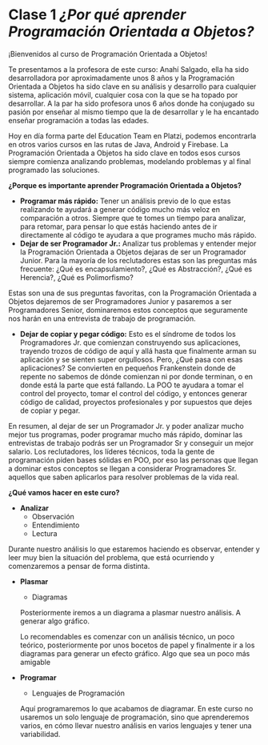 # Clase 1 _¿Por qué aprender Programación Orientada a Objetos?_

¡Bienvenidos al curso de Programación Orientada a Objetos!

Te presentamos a la profesora de este curso: Anahí Salgado, ella ha sido
desarrolladora por aproximadamente unos 8 años y la Programación Orientada a
Objetos ha sido clave en su análisis y desarrollo para cualquier sistema,
aplicación móvil, cualquier cosa con la que se ha topado por desarrollar. A la
par ha sido profesora unos 6 años donde ha conjugado su pasión por enseñar al
mismo tiempo que la de desarrollar y le ha encantado enseñar programación a
todas las edades.

Hoy en día forma parte del Education Team en Platzi, podemos encontrarla en
otros varios cursos en las rutas de Java, Android y Firebase. La Programación
Orientada a Objetos ha sido clave en todos esos cursos siempre comienza
analizando problemas, modelando problemas y al final programado las soluciones.

**¿Porque es importante aprender Programación Orientada a Objetos?**

- **Programar más rápido:** Tener un análisis previo de lo que estas realizando
  te ayudará a generar código mucho más veloz en comparación a otros. Siempre
  que te tomes un tiempo para analizar, para retomar, para pensar lo que estás
  haciendo antes de ir directamente al código te ayudara a que programes mucho
  más rápido.
- **Dejar de ser Programador Jr.:** Analizar tus problemas y entender mejor la
  Programación Orientada a Objetos dejaras de ser un Programador Junior. Para la
  mayoría de los reclutadores estas son las preguntas más frecuente: ¿Qué es
  encapsulamiento?, ¿Qué es Abstracción?, ¿Qué es Herencia?, ¿Qué es
  Polimorfismo?

Estas son una de sus preguntas favoritas, con la Programación Orientada a
Objetos dejaremos de ser Programadores Junior y pasaremos a ser Programadores
Senior, dominaremos estos conceptos que seguramente nos harán en una entrevista
de trabajo de programación.

- **Dejar de copiar y pegar código:** Esto es el síndrome de todos los
  Programadores Jr. que comienzan construyendo sus aplicaciones, trayendo trozos
  de código de aquí y allá hasta que finalmente arman su aplicación y se sienten
  super orgullosos. Pero, ¿Qué pasa con esas aplicaciones? Se convierten en
  pequeños Frankenstein donde de repente no sabemos de dónde comienzan ni por
  donde terminan, o en donde está la parte que está fallando. La POO te ayudara
  a tomar el control del proyecto, tomar el control del código, y entonces
  generar código de calidad, proyectos profesionales y por supuestos que dejes
  de copiar y pegar.

En resumen, al dejar de ser un Programador Jr. y poder analizar mucho mejor tus
programas, poder programar mucho más rápido, dominar las entrevistas de trabajo
podrás ser un Programador Sr y conseguir un mejor salario. Los reclutadores, los
líderes técnicos, toda la gente de programación piden bases sólidas en POO, por
eso las personas que llegan a dominar estos conceptos se llegan a considerar
Programadores Sr. aquellos que saben aplicarlos para resolver problemas de la
vida real.

**¿Qué vamos hacer en este curo?**

- **Analizar**
  - Observación
  - Entendimiento
  - Lectura

Durante nuestro análisis lo que estaremos haciendo es observar, entender y leer
muy bien la situación del problema, que está ocurriendo y comenzaremos a pensar
de forma distinta.

- **Plasmar**
  - Diagramas

  Posteriormente iremos a un diagrama a plasmar nuestro análisis. A generar algo
  gráfico.

  Lo recomendables es comenzar con un análisis técnico, un poco teórico,
  posteriormente por unos bocetos de papel y finalmente ir a los diagramas para
  generar un efecto gráfico. Algo que sea un poco más amigable

- **Programar**
  - Lenguajes de Programación

  Aquí programaremos lo que acabamos de diagramar. En este curso no usaremos un
  solo lenguaje de programación, sino que aprenderemos varios, en cómo llevar
  nuestro análisis en varios lenguajes y tener una variabilidad.
